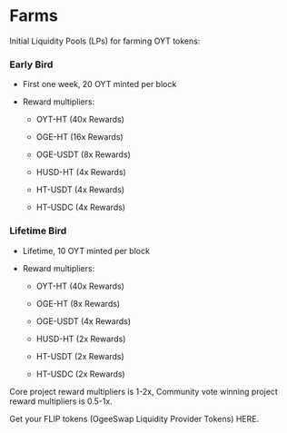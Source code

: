 # Farms

Initial Liquidity Pools (LPs) for farming OYT tokens:


### Early Bird
 * First one week, 20 OYT minted per block

 * Reward multipliers:

    * OYT-HT (40x Rewards)

    * OGE-HT (16x Rewards)

    * OGE-USDT (8x Rewards)

    * HUSD-HT (4x Rewards)

    * HT-USDT (4x Rewards)

    * HT-USDC (4x Rewards)


### Lifetime Bird
 * Lifetime, 10 OYT minted per block

 * Reward multipliers:

    * OYT-HT (40x Rewards)

    * OGE-HT (8x Rewards)

    * OGE-USDT (4x Rewards)

    * HUSD-HT (2x Rewards)

    * HT-USDT (2x Rewards)

    * HT-USDC (2x Rewards)

Core project reward multipliers is 1-2x, Community vote winning project reward multipliers is 0.5-1x.



Get your FLIP tokens (OgeeSwap Liquidity Provider Tokens) HERE.
